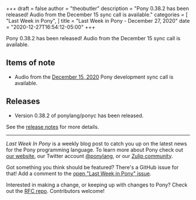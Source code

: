 +++
draft = false
author = "theobutler"
description = "Pony 0.38.2 has been released! Audio from the December 15 sync call is available."
categories = [
    "Last Week in Pony",
]
title = "Last Week in Pony - December 27, 2020"
date = "2020-12-27T16:54:12-05:00"
+++

Pony 0.38.2 has been released! Audio from the December 15 sync call is available.
<!--more-->

## Items of note

- Audio from the [December 15, 2020](https://sync-recordings.ponylang.io/r/2020_12_15.m4a) Pony development sync call is available.

## Releases

- Version 0.38.2 of ponylang/ponyc has been released.

See the [release notes](https://github.com/ponylang/ponyc/releases/tag/0.38.2) for more details.

---

_Last Week In Pony_ is a weekly blog post to catch you up on the latest news for the Pony programming language. To learn more about Pony check out [our website](https://ponylang.io), our Twitter account [@ponylang](https://twitter.com/ponylang), or our [Zulip community](https://ponylang.zulipchat.com).

Got something you think should be featured? There's a GitHub issue for that! Add a comment to the [open "Last Week in Pony" issue](https://github.com/ponylang/ponylang.github.io/issues?q=is%3Aissue+is%3Aopen+label%3Alast-week-in-pony).

Interested in making a change, or keeping up with changes to Pony? Check out the [RFC repo](https://github.com/ponylang/rfcs). Contributors welcome!
